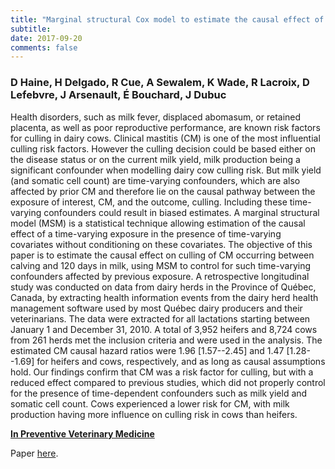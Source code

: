 ```yaml
---
title: "Marginal structural Cox model to estimate the causal effect of clinical mastitis on Québec dairy cow culling risk"
subtitle: 
date: 2017-09-20
comments: false
---
```


### D Haine, H Delgado, R Cue, A Sewalem, K Wade, R Lacroix, D Lefebvre, J Arsenault, É Bouchard, J Dubuc

Health disorders, such as milk fever, displaced abomasum, or retained placenta,
as well as poor reproductive performance, are known risk factors for culling in
dairy cows. Clinical mastitis (CM) is one of the most influential culling risk
factors. However the culling decision could be based either on the disease
status or on the current milk yield, milk production being a significant
confounder when modelling dairy cow culling risk. But milk yield (and somatic
cell count) are time-varying confounders, which are also affected by prior CM
and therefore lie on the causal pathway between the exposure of interest, CM,
and the outcome, culling. Including these time-varying confounders could result
in biased estimates. A marginal structural model (MSM) is a statistical
technique allowing estimation of the causal effect of a time-varying exposure in
the presence of time-varying covariates without conditioning on these
covariates. The objective of this paper is to estimate the causal effect on
culling of CM occurring between calving and 120 days in milk, using MSM to
control for such time-varying confounders affected by previous exposure. A
retrospective longitudinal study was conducted on data from dairy herds in the
Province of Québec, Canada, by extracting health information events from the
dairy herd health management software used by most Québec dairy producers and
their veterinarians. The data were extracted for all lactations starting between
January 1 and December 31, 2010. A total of 3,952 heifers and 8,724 cows from
261 herds met the inclusion criteria and were used in the analysis.
The estimated CM causal hazard ratios were 1.96 [1.57--2.45] and 1.47
[1.28--1.69] for heifers and cows, respectively, and as long as causal
assumptions hold. Our findings confirm that CM was a risk factor for culling,
but with a reduced effect compared to previous studies, which did not properly
control for the presence of time-dependent confounders such as milk yield and
somatic cell count. Cows experienced a lower risk for CM, with milk production
having more influence on culling risk in cows than heifers.

[**In Preventive Veterinary Medicine**](https://www.sciencedirect.com/science/article/pii/S0167587716307243)

Paper [here](/pdf/haine2017a.pdf).
